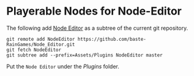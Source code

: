 # Playerable Nodes for Node-Editor


The following add [Node Editor](https://github.com/Baste-RainGames/Node_Editor) as a subtree of the current git repository. 

```
git remote add NodeEditor https://github.com/baste-RainGames/Node_Editor.git
git fetch NodeEditor
git subtree add --prefix=Assets/Plugins NodeEditor master
```

Put the `Node Editor` under the *Plugins* folder.